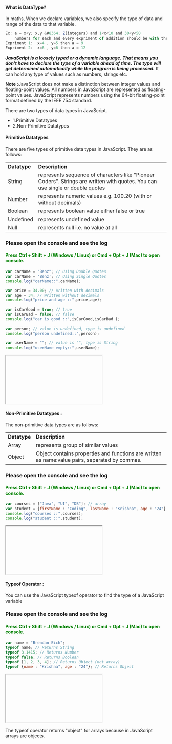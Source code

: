 <h4>What is DataType?</h4>
In maths, When we declare variables, we also specify the type of data and range of the data to that variable.

```javascript
Ex: a = x+y; x,y &#8364; Z(integers) and 1<x<10 and 30<y<50 
	numbers for each and every expriment of addition should be with the range.
Expriment 1:  x=4 , y=5 then a = 9
Expriment 2:  x=6 , y=6 then a = 12
```

<p><b><i>JavaScript is a loosely typed or a dynamic language. That means you don't have to declare the type of a variable ahead of time. The type will get determined automatically while the program is being processed.</i></b> It can hold any type of values such as numbers, strings etc.</p>

<p><b>Note :</b>JavaScript does not make a distinction between integer values and floating-point values. All numbers in JavaScript are represented as floating-point values. JavaScript represents numbers using the 64-bit floating-point format defined by the IEEE 754 standard.</p>

<p>There are two types of data types in JavaScript.</p>
<ul>
	<li> 1.Primitive Datatypes</li>
	<li>2.Non-Primitive Datatypes</li>
</ul>

<h4>Primitive Datatypes</h4>
<p>There are five types of primitive data types in JavaScript. They are as follows:</p>
<table class="pc-table">
	<tr>
		<td><b>Datatype</b></td>
		<td><b>Description</b></td>
	</tr>
	<tr>
		<td>String</td>
		<td>represents sequence of characters like "Pioneer Coders". Strings are written with quotes. You can use single or double quotes</td>
	</tr>
	<tr>
		<td>Number</td>
		<td>represents numeric values e.g. 100.20 (with or without decimals)</td>
	</tr>
	<tr>
		<td>Boolean</td>
		<td>represents boolean value either false or true</td>
	</tr>
	<tr>
		<td>Undefined</td>
		<td>represents undefined value</td>
	</tr>
	<tr>
		<td>Null</td>
		<td>represents null i.e. no value at all</td>
	</tr>
</table>

<h3>Please open the console and see the log </h3>
<h4 style="color:green;">Press Ctrl + Shift + J (Windows / Linux) or Cmd + Opt + J (Mac) to open console. </h4>
<!-- Try to change value and see -->

```javascript
var carName = "Benz"; // Using Double Quotes
var carName = 'Benz'; // Using Single Quotes
console.log("carName::",carName);

var price = 34.00; // Written with decimals
var age = 34; // Written without decimals
console.log("price and age ::",price,age);
	
var isCarGood = true; // true
var isCarBad = false; // false
console.log("car is good ::",isCarGood,isCarBad );
	
var person; // value is undefined, type is undefined
console.log("person undefined::",person);
	
var userName = ""; // value is "", type is String
console.log("userName empty::",userName);
```
<div>
       <iframe id="preview"></iframe>
</div>

<h4>Non-Primitive Datatypes :</h3>
<p>The non-primitive data types are as follows:</p>
<table class="pc-table">
	<tr>
		<td><b>Datatype</b></td>
		<td><b>Description</b></td>
	</tr>
	<tr>
		<td>Array</td>
		<td>represents group of similar values</td>
	</tr>
	<tr>
		<td>Object</td>
		<td>Object contains properties and functions are written as name:value pairs, separated by commas.</td>
	</tr>
</table>

<h3>Please open the console and see the log </h3>
<h4 style="color:green;">Press Ctrl + Shift + J (Windows / Linux) or Cmd + Opt + J (Mac) to open console. </h4>
<!-- Try to change value and see -->

```javascript
var courses = ["Java", "UI", "DB"]; // array
var student = {firstName : "Coding", lastName : "Krishna", age : "24"};
console.log("courses ::",courses);
console.log("student ::",student);
```

<div>
        <iframe id="preview1"></iframe>
</div>


<h4>Typeof Operator :</h3>
<p>You can use the JavaScript typeof operator to find the type of a JavaScript variable</p>

<h3>Please open the console and see the log </h3>
<h4 style="color:green;">Press Ctrl + Shift + J (Windows / Linux) or Cmd + Opt + J (Mac) to open console. </h4>
<!-- Try to change value and see -->

```javascript
var name = "Brendan Eich";
typeof name; // Returns String
typeof 3.1415; // Returns Number
typeof false; // Returns Boolean
typeof [1, 2, 3, 4]; // Returns Object (not array)
typeof {name : "Krishna", age : "24"}; // Returns Object
```

<div>
        <iframe id="preview2"></iframe>
</div>

<p>The typeof operator returns "object" for arrays because in JavaScript arrays are objects.</p>
